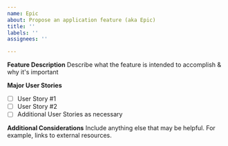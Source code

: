 ```yaml
---
name: Epic
about: Propose an application feature (aka Epic)
title: ''
labels: ''
assignees: ''

---
```


**Feature Description**
Describe what the feature is intended to accomplish & why it's important

**Major User Stories**
- [ ] User Story #1
- [ ] User Story #2
- [ ] Additional User Stories as necessary

**Additional Considerations**
Include anything else that may be helpful. For example, links to external resources.

